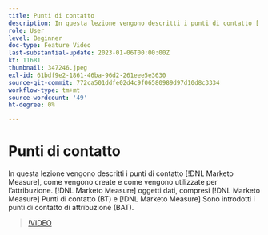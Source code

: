 ```yaml
---
title: Punti di contatto
description: In questa lezione vengono descritti i punti di contatto [!DNL Marketo Measure], how they are created, and how they are used for attribution. [!DNL Marketo Measure] oggetti dati, compresi [!DNL Marketo Measure] Punti di contatto (BT) e [!DNL Marketo Measure] Sono introdotti i punti di contatto di attribuzione (BAT).
role: User
level: Beginner
doc-type: Feature Video
last-substantial-update: 2023-01-06T00:00:00Z
kt: 11681
thumbnail: 347246.jpeg
exl-id: 61bdf9e2-1861-46ba-96d2-261eee5e3630
source-git-commit: 772ca501ddfe02d4c9f06580989d97d10d8c3334
workflow-type: tm+mt
source-wordcount: '49'
ht-degree: 0%

---
```


# Punti di contatto

In questa lezione vengono descritti i punti di contatto [!DNL Marketo Measure], come vengono create e come vengono utilizzate per l’attribuzione. [!DNL Marketo Measure] oggetti dati, compresi [!DNL Marketo Measure] Punti di contatto (BT) e [!DNL Marketo Measure] Sono introdotti i punti di contatto di attribuzione (BAT).

>[!VIDEO](https://video.tv.adobe.com/v/347246/?quality=12&learn=on)
